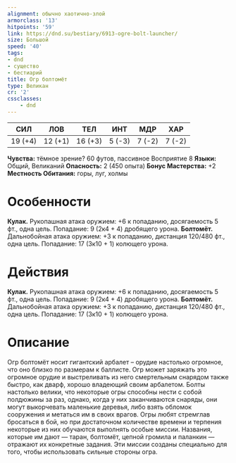 ```yaml
---
alignment: обычно хаотично-злой
armorclass: '13'
hitpoints: '59'
link: https://dnd.su/bestiary/6913-ogre-bolt-launcher/
size: Большой
speed: '40'
tags:
- dnd
- существо
- бестиарий
title: Огр болтомёт
type: Великан
cr: '2'
cssclasses:
    - dnd
---
```



| СИЛ | ЛОВ | ТЕЛ | ИНТ | МДР | ХАР |
|---|---|---|---|---|---|
| 19 (+4) | 12 (+1) | 16 (+3) | 5 (-3) | 7 (-2) | 7 (-2) |
**Чувства:** тёмное зрение? 60 футов, пассивное Восприятие 8
**Языки:** Общий, Великаний
**Опасность:** 2 (450 опыта)
**Бонус Мастерства:** +2
**Местность Обитания:** горы, луг, холмы


# Особенности
**Кулак.** Рукопашная атака оружием: +6 к попаданию, досягаемость 5 фт., одна цель. Попадание: 9 (2к4 + 4) дробящего урона.
**Болтомёт.** Дальнобойная атака оружием: +3 к попаданию, дистанция 120/480 фт., одна цель. Попадание: 17 (3к10 + 1) колющего урона.


# Действия
**Кулак.** Рукопашная атака оружием: +6 к попаданию, досягаемость 5 фт., одна цель. Попадание: 9 (2к4 + 4) дробящего урона.
**Болтомёт.** Дальнобойная атака оружием: +3 к попаданию, дистанция 120/480 фт., одна цель. Попадание: 17 (3к10 + 1) колющего урона.


# Описание
Огр болтомёт носит гигантский арбалет – орудие настолько огромное, что оно близко по размерам к баллисте. Огр может заряжать это огромное орудие и выстреливать из него смертельным снарядом также быстро, как дварф, хорошо владеющий своим арбалетом. Болты настолько велики, что некоторые огры способны нести с собой полдюжины за раз, однако, когда у них заканчиваются снаряды, они могут выкорчевать маленькие деревья, либо взять обломок сооружения и метаться им в своих врагов. Огры любят стремглав бросаться в бой, но при достаточном количестве времени и терпения некоторые из них обучаются выполнять особые миссии. Названия, которые им дают — таран, болтомёт, цепной громила и паланкин — отражают их конкретные задания. Эти миссии созданы специально для того, чтобы использовать сильные стороны огра.